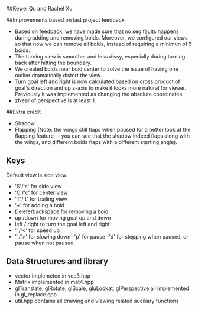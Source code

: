##Kewei Qu and Rachel Xu

##Improvements based on last project feedback
- Based on feedback, we have made sure that no seg faults happens during adding and removing boids. Moreover, we configured our
views so that now we can remove all boids, instead of requiring a minimun of 5 boids.
- The turning view is smoother and less dissy, especially during turning back after hitting the boundary.
- We created boids near boid center to solve the issue of having one outlier dramatically distort the view.
- Turn goal left and right is now calculated based on cross product of goal's direction and up z-axis to make it looks more
natural for viewer. Previously it was implemented as changing the absolute coordinates.
- zNear of perspective is at least 1.

##Extra credit
- Shadow
- Flapping (Note: the wings still flaps when paused for a better look at the flapping feature -- you can see that the shadow indeed
flaps along with the wings, and different boids flaps with a different starting angle).

## Keys
Default view is side view
- 'S'/'s' for side view
- 'C'/'c' for center view
- 'T'/'t' for trailing view
- '+' for adding a boid
- Delete/backspace for removing a boid
- up /down for moving goal up and down
- left / right to turn the goal left and right
- ','/'<' for speed up
- '.'/'>' for slowing down
-'p' for pause
-'d' for stepping when paused, or pause when not paused.

## Data Structures and library
- vector implemeted in vec3.hpp
- Matrix implemented in mat4.hpp
- glTranslate, glRotate, glScale, gluLookat, glPerspective all implemented in gl_replace.cpp
- util.hpp contains all drawing and viewing related auciliary functions
